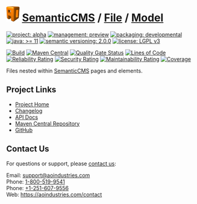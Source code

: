 # [<img src="ao-logo.png" alt="AO Logo" width="35" height="40">](https://github.com/ao-apps) [SemanticCMS](https://github.com/ao-apps/semanticcms) / [File](https://github.com/ao-apps/semanticcms-file) / [Model](https://github.com/ao-apps/semanticcms-file-model)

[![project: alpha](https://semanticcms.com/ao-badges/project-alpha.svg)](https://aoindustries.com/life-cycle#project-alpha)
[![management: preview](https://semanticcms.com/ao-badges/management-preview.svg)](https://aoindustries.com/life-cycle#management-preview)
[![packaging: developmental](https://semanticcms.com/ao-badges/packaging-developmental.svg)](https://aoindustries.com/life-cycle#packaging-developmental)  
[![java: &gt;= 11](https://semanticcms.com/ao-badges/java-11.svg)](https://docs.oracle.com/en/java/javase/11/)
[![semantic versioning: 2.0.0](https://semanticcms.com/ao-badges/semver-2.0.0.svg)](http://semver.org/spec/v2.0.0.html)
[![license: LGPL v3](https://semanticcms.com/ao-badges/license-lgpl-3.0.svg)](https://www.gnu.org/licenses/lgpl-3.0)

[![Build](https://github.com/ao-apps/semanticcms-file-model/workflows/Build/badge.svg?branch=master)](https://github.com/ao-apps/semanticcms-file-model/actions?query=workflow%3ABuild)
[![Maven Central](https://maven-badges.herokuapp.com/maven-central/com.semanticcms/semanticcms-file-model/badge.svg)](https://maven-badges.herokuapp.com/maven-central/com.semanticcms/semanticcms-file-model)
[![Quality Gate Status](https://sonarcloud.io/api/project_badges/measure?branch=master&project=com.semanticcms%3Asemanticcms-file-model&metric=alert_status)](https://sonarcloud.io/dashboard?branch=master&id=com.semanticcms%3Asemanticcms-file-model)
[![Lines of Code](https://sonarcloud.io/api/project_badges/measure?branch=master&project=com.semanticcms%3Asemanticcms-file-model&metric=ncloc)](https://sonarcloud.io/component_measures?branch=master&id=com.semanticcms%3Asemanticcms-file-model&metric=ncloc)  
[![Reliability Rating](https://sonarcloud.io/api/project_badges/measure?branch=master&project=com.semanticcms%3Asemanticcms-file-model&metric=reliability_rating)](https://sonarcloud.io/component_measures?branch=master&id=com.semanticcms%3Asemanticcms-file-model&metric=Reliability)
[![Security Rating](https://sonarcloud.io/api/project_badges/measure?branch=master&project=com.semanticcms%3Asemanticcms-file-model&metric=security_rating)](https://sonarcloud.io/component_measures?branch=master&id=com.semanticcms%3Asemanticcms-file-model&metric=Security)
[![Maintainability Rating](https://sonarcloud.io/api/project_badges/measure?branch=master&project=com.semanticcms%3Asemanticcms-file-model&metric=sqale_rating)](https://sonarcloud.io/component_measures?branch=master&id=com.semanticcms%3Asemanticcms-file-model&metric=Maintainability)
[![Coverage](https://sonarcloud.io/api/project_badges/measure?branch=master&project=com.semanticcms%3Asemanticcms-file-model&metric=coverage)](https://sonarcloud.io/component_measures?branch=master&id=com.semanticcms%3Asemanticcms-file-model&metric=Coverage)

Files nested within [SemanticCMS](https://github.com/ao-apps/semanticcms) pages and elements.

## Project Links
* [Project Home](https://semanticcms.com/file/model/)
* [Changelog](https://semanticcms.com/file/model/changelog)
* [API Docs](https://semanticcms.com/file/model/apidocs/)
* [Maven Central Repository](https://search.maven.org/artifact/com.semanticcms/semanticcms-file-model)
* [GitHub](https://github.com/ao-apps/semanticcms-file-model)

## Contact Us
For questions or support, please [contact us](https://aoindustries.com/contact):

Email: [support@aoindustries.com](mailto:support@aoindustries.com)  
Phone: [1-800-519-9541](tel:1-800-519-9541)  
Phone: [+1-251-607-9556](tel:+1-251-607-9556)  
Web: https://aoindustries.com/contact
